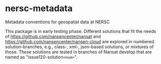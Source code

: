 # nersc-metadata
Metadata conventions for geospatial data at NERSC

This package is in early testing phase. Different solutions that fit the needs of https://github.com/nansencenter/nansat and https://github.com/nansencenter/nansen-cloud are explored in numbered solution-branches, e.g., class-, xml-, json-based solutions, or mixtures of those. These solutions are tested in branches of Nansat develop that are named as "issue120-solution`<num>`".
